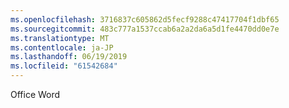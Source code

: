 ```yaml
---
ms.openlocfilehash: 3716837c605862d5fecf9288c47417704f1dbf65
ms.sourcegitcommit: 483c777a1537ccab6a2a2da6a5d1fe4470dd0e7e
ms.translationtype: MT
ms.contentlocale: ja-JP
ms.lasthandoff: 06/19/2019
ms.locfileid: "61542684"
---
```

Office Word